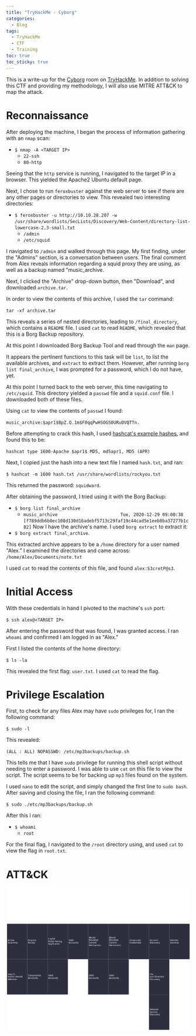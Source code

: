 ```yaml
---
title: "TryHackMe - Cyborg"
categories:
  - Blog
tags:
  - TryHackMe
  - CTF
  - Training
toc: true
toc_sticky: true
---
```


This is a write-up for the [Cyborg](https://tryhackme.com/room/cyborgt8) room on [TryHackMe](https://tryhackme.com/). In addition to solving this CTF and providing my methodology, I will also use MITRE ATT&CK to map the attack.

# Reconnaissance
After deploying the machine, I began the process of information gathering with an `nmap` scan:
- `$ nmap -A <TARGET IP>`
    - `22-ssh`
    - `80-http`

Seeing that the `http` service is running, I navigated to the target IP in a browser. This yielded the Apache2 Ubuntu default page.

Next, I chose to run `feroxbuster` against the web server to see if there are any other pages or directories to view. This revealed two interesting directories:
- `$ feroxbuster -u http://10.10.28.207 -w /usr/share/wordlists/SecLists/Discovery/Web-Content/directory-list-lowercase-2.3-small.txt`
    - `/admin`
    - `/etc/squid`

I navigated to `/admin` and walked through this page. My first finding, under the "Admins" section, is a conversation between users. The final comment from Alex reveals information regarding a squid proxy they are using, as well as a backup named "music_archive.

Next, I clicked the "Archive" drop-down button, then "Download", and downloaded `archive.tar`.

In order to view the contents of this archive, I used the `tar` command:

`tar -xf archive.tar`

This reveals a series of nested directories, leading to `/final_directory`, which contains a `README` file. I used `cat` to read `README`, which revealed that this is a Borg Backup repository.

At this point I downloaded Borg Backup Tool and read through the `man` page.

It appears the pertinent functions to this task will be `list`, to list the available archives, and `extract` to extract them. However, after running `borg list final_archive`, I was prompted for a password, which I do not have, yet.

At this point I turned back to the web server, this time navigating to `/etc/squid`. This directory yielded a `passwd` file and a `squid.conf` file. I downloaded both of these files.

Using `cat` to view the contents of `passwd` I found:

`music_archive:$apr1$BpZ.Q.1m$F0qqPwHSOG50URuOVQTTn.`

Before attempting to crack this hash, I used [hashcat's example hashes](https://hashcat.net/wiki/doku.php?id=example_hashes), and found this to be:

`hashcat type 1600-Apache $apr1$ MD5, md5apr1, MD5 (APR)`

Next, I copied just the hash into a new text file I named `hash.txt`, and ran:

 `$ hashcat -m 1600 hash.txt /usr/share/wordlists/rockyou.txt`

This returned the password: `squidward`.

After obtaining the password, I tried using it with the Borg Backup:
- `$ borg list final_archive`
    - `music_archive                        Tue, 2020-12-29 09:00:38 [f789ddb6b0ec108d130d16adebf5713c29faf19c44cad5e1eeb8ba37277b1c82]`
Now I have the archive's name. I used `borg extract` to extract it:
- `$ borg extract final_archive`.

This extracted archive appears to be a `/home` directory for a user named "Alex." I examined the directories and came across: `/home/Alex/Documents/note.txt`

I used `cat` to read the contents of this file, and found `alex:S3cretP@s3`.

# Initial Access
With these credentials in hand I pivoted to the machine's `ssh` port:

`$ ssh alex@<TARGET IP>`

After entering the password that was found, I was granted access. I ran `whoami` and confirmed I am logged in as "Alex."

First I listed the contents of the home directory:

`$ ls -la`

This revealed the first flag: `user.txt`. I used `cat` to read the flag.

# Privilege Escalation
First, to check for any files Alex may have `sudo` privileges for, I ran the following command:

`$ sudo -l`

This revealed:

`(ALL : ALL) NOPASSWD: /etc/mp3backups/backup.sh`

This tells me that I have `sudo` privilege for running this shell script without needing to enter a password. I was able to use `cat` on this file to view the script. The script seems to be for backing up `mp3` files found on the system. 

I used `nano` to edit the script, and simply changed the first line to `sudo bash`. After saving and closing the file, I ran the following command:

`$ sudo ./etc/mp3backups/backup.sh`

After this I ran:
- `$ whoami`
    - `root`

For the final flag, I navigated to the `/root` directory using, and used `cat` to view the flag in `root.txt`.

# ATT&CK
![cyborg-nav-layer](/assets/images/cyborg-nav-layer.png)
